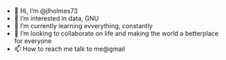 - 👋 Hi, I’m @jlholmes73
- 👀 I’m interested in data, GNU 
- 🌱 I’m currently learning evverything, constantly
- 💞️ I’m looking to collaborate on life and making the world a betterplace for everyone
- 📫 How to reach me talk to me@gmail

<!---
jlholmes73/jlholmes73 is a ✨ special ✨ repository because its `README.md` (this file) appears on your GitHub profile.
You can click the Preview link to take a look at your changes.
--->
